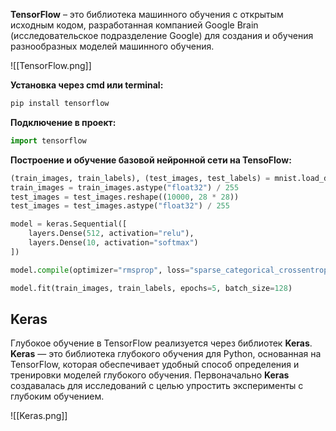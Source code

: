 **TensorFlow** – это библиотека машинного обучения с открытым исходным кодом, разработанная компанией Google Brain (исследовательское подразделение Google) для создания и обучения разнообразных моделей машинного обучения.

![[TensorFlow.png]]

**Установка через cmd или terminal:**

```Python
pip install tensorflow
```

**Подключение в проект:**

```Python
import tensorflow
```

**Построение и обучение базовой нейронной сети на TensoFlow:**

```Python
(train_images, train_labels), (test_images, test_labels) = mnist.load_data() train_images = train_images.reshape((60000, 28 * 28))
train_images = train_images.astype("float32") / 255
test_images = test_images.reshape((10000, 28 * 28))
test_images = test_images.astype("float32") / 255

model = keras.Sequential([
	layers.Dense(512, activation="relu"),
	layers.Dense(10, activation="softmax")
])

model.compile(optimizer="rmsprop", loss="sparse_categorical_crossentropy", metrics=["accuracy"])

model.fit(train_images, train_labels, epochs=5, batch_size=128)
```

## Keras

Глубокое обучение в TensorFlow реализуется через библиотек **Keras**. **Keras** — это библиотека глубокого обучения для Python, основанная на TensorFlow, которая обеспечивает удобный способ определения и тренировки моделей глубокого обучения. Первоначально **Keras** создавалась для исследований с целью упростить эксперименты с глубоким обучением.

![[Keras.png]]

